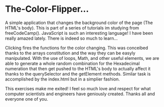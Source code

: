 # The-Color-Flipper...
A simple application that changes the background color of the page (The HTML's body). This is part of a series of tutorials im studying from freeCodeCamp(). JavaScript is such an interesting language! I have been really amazed lately. There is indeed so much to learn...

Clicking fires the functions for the color changing. This was conceibed thanks to the arrays constitution and the way they can be easyly manipulated. With the use of loops, Math,
and other useful elements, we are able to generate a whole random combination for the Hexadecimal numeration that then get pushed to the HTML's body to actually affect it thanks
to the   querySelector   and the   getElement   methods. Similar task is accomplished by the   index.html   but in a simplier fashion.

This exercises make me exited! I feel so much love and respect for what computer scientists and engineers have geniously created. Thanks all and everyone one of you.
